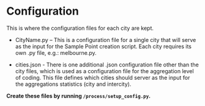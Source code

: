 # Configuration

This is where the configuration files for each city are kept.

- CityName.py – This is a configuration file for a single city that will serve as the input for the Sample Point creation script. Each city requires its own .py file, e.g.: melbourne.py.

- cities.json - There is one additional .json configuration file other than the city files, which is used as a configuration file for the aggregation level of coding. This file defines which cities should server as the input for the aggregations statistics (city and intercity).

**Create these files by running `/process/setup_config.py`.**

